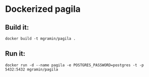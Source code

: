 # Dockerized pagila


## Build it:

```
docker build -t mgramin/pagila .
```


## Run it:

``` 
docker run -d --name pagila -e POSTGRES_PASSWORD=postgres -t -p 5432:5432 mgramin/pagila
```
